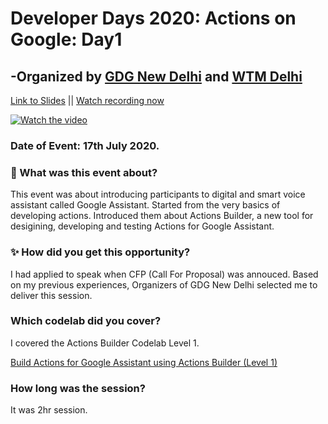 # Developer Days 2020: Actions on Google: Day1 
## -Organized by [GDG New Delhi](http://gdgnewdelhi.github.io/) and [WTM Delhi](http://gdgnewdelhi.github.io/)

[Link to Slides](https://speakerdeck.com/nimeshs17/actions-builder-101) || [Watch recording now](https://www.youtube.com/watch?v=W25_5eegl1I)

[![Watch the video](https://img.youtube.com/vi/W25_5eegl1I/maxresdefault.jpg)](https://youtu.be/W25_5eegl1I)


### Date of Event: 17th July 2020.

### 🤔 What was this event about?
This event was about introducing participants to digital and smart voice assistant called Google Assistant. Started from the very basics of developing actions. Introduced them about Actions Builder, a new tool for desigining, developing and testing Actions for Google Assistant.

### ✨ How did you get this opportunity?
I had applied to speak when CFP (Call For Proposal) was annouced. Based on my previous experiences, Organizers of GDG New Delhi selected me to deliver this session.

### Which codelab did you cover?
I covered the Actions Builder Codelab Level 1.

[Build Actions for Google Assistant using Actions Builder (Level 1)](https://codelabs.developers.google.com/codelabs/actions-builder-1/#0)

### How long was the session?

It was 2hr session.